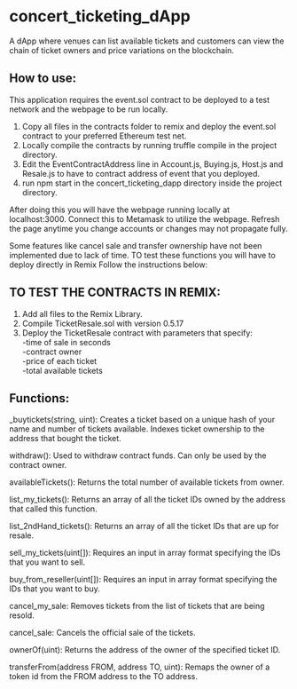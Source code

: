 # concert_ticketing_dApp
A dApp where venues can list available tickets and customers can view the chain of ticket owners and price variations on the blockchain.

## How to use:
This application requires the event.sol contract to be deployed to a test network and the webpage to be run locally.

1. Copy all files in the contracts folder to remix and deploy the event.sol contract to your preferred Ethereum test net.
2. Locally compile the contracts by running truffle compile in the project directory.
3. Edit the EventContractAddress line in Account.js, Buying.js, Host.js and Resale.js to have to contract address of event that you deployed.
4. run npm start in the concert_ticketing_dapp directory inside the project directory.

After doing this you will have the webpage running locally at localhost:3000. Connect this to Metamask to utilize the webpage. 
Refresh the page anytime you change accounts or changes may not propagate fully. 


Some features like cancel sale and transfer ownership have not been implemented due to lack of time.
TO test these functions you will have to deploy directly in Remix
Follow the instructions below:

## TO TEST THE CONTRACTS IN REMIX:

1. Add all files to the Remix Library.  
2. Compile TicketResale.sol with version 0.5.17  
3. Deploy the TicketResale contract with parameters that specify:  
   -time of sale in seconds  
   -contract owner  
   -price of each ticket  
   -total available tickets  


## Functions: 
_buytickets(string, uint):
  Creates a ticket based on a unique hash of your name and number of tickets available.
  Indexes ticket ownership to the address that bought the ticket.

withdraw():
  Used to withdraw contract funds. Can only be used by the contract owner.

availableTickets():
  Returns the total number of available tickets from owner.

list_my_tickets():
  Returns an array of all the ticket IDs owned by the address that called this function.

list_2ndHand_tickets():
  Returns an array of all the ticket IDs that are up for resale.

sell_my_tickets(uint[]):
  Requires an input in array format specifying the IDs that you want to sell.

buy_from_reseller(uint[]):
  Requires an input in array format specifying the IDs that you want to buy.

cancel_my_sale:
  Removes tickets from the list of tickets that are being resold.

cancel_sale:
  Cancels the official sale of the tickets.

ownerOf(uint):
  Returns the address of the owner of the specified ticket ID.

transferFrom(address FROM, address TO, uint):
  Remaps the owner of a token id from the FROM address to the TO address.



